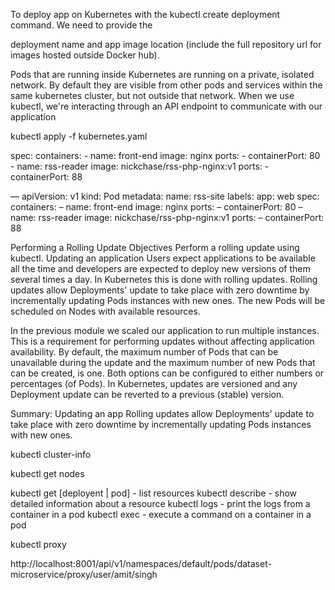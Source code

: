 To deploy  app on Kubernetes with the kubectl create deployment command. We need to provide the 

deployment name and app image location (include the full repository url for images hosted outside Docker hub).



Pods that are running inside Kubernetes are running on a private, isolated network. 
By default they are visible from other pods and services within the same kubernetes cluster, but not outside that network. 
When we use kubectl, we're interacting through an API endpoint to communicate with our application



kubectl apply -f kubernetes.yaml


spec:
  containers:
    - name: front-end
      image: nginx
      ports:
        - containerPort: 80
    - name: rss-reader
      image: nickchase/rss-php-nginx:v1
      ports:
        - containerPort: 88


—
apiVersion: v1
kind: Pod
metadata:
 name: rss-site
 labels:
   app: web
spec:
 containers:
   – name: front-end
     image: nginx
     ports:
       – containerPort: 80
   – name: rss-reader
     image: nickchase/rss-php-nginx:v1
     ports:
       – containerPort: 88


Performing a Rolling Update
Objectives
Perform a rolling update using kubectl.
Updating an application
Users expect applications to be available all the time and developers are expected to deploy new versions of them several times a day. In Kubernetes this is done with rolling updates. Rolling updates allow Deployments' update to take place with zero downtime by incrementally updating Pods instances with new ones. The new Pods will be scheduled on Nodes with available resources.

In the previous module we scaled our application to run multiple instances. This is a requirement for performing updates without affecting application availability. By default, the maximum number of Pods that can be unavailable during the update and the maximum number of new Pods that can be created, is one. Both options can be configured to either numbers or percentages (of Pods). In Kubernetes, updates are versioned and any Deployment update can be reverted to a previous (stable) version.

Summary:
Updating an app
Rolling updates allow Deployments' update to take place with zero downtime by incrementally updating Pods instances with new ones.


kubectl cluster-info

kubectl get nodes

kubectl get [deployent | pod] - list resources
kubectl describe - show detailed information about a resource
kubectl logs - print the logs from a container in a pod
kubectl exec - execute a command on a container in a pod


kubectl proxy 

http://localhost:8001/api/v1/namespaces/default/pods/dataset-microservice/proxy/user/amit/singh

